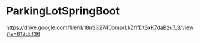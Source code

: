 # ParkingLotSpringBoot
https://drive.google.com/file/d/18nS32740omprLkZflfDtSxK7daBzu7_3/view?ts=612dcf36
